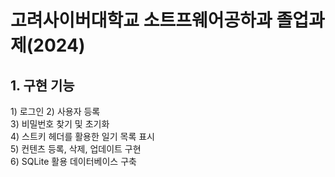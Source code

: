 <h1>고려사이버대학교 소트프웨어공하과 졸업과제(2024)</h1>
<body>
<h2>1. 구현 기능</h2>
<p>1) 로그인
2) 사용자 등록<br/>
3) 비밀번호 찾기 및 초기화<br/>
4) 스트키 헤더를 활용한 일기 목록 표시<br/>
5) 컨텐츠 등록, 삭제, 업데이트 구현<br/>
6) SQLite 활용 데이터베이스 구축<br/>
</p>
</body>
